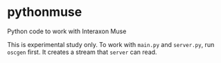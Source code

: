 # pythonmuse
Python code to work with Interaxon Muse

This is experimental study only. To work with `main.py` and `server.py`, run `oscgen` first. It creates a stream that `server` can read. 
